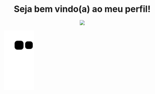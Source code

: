 <div align="center">
   <h1> Seja bem vindo(a) ao meu perfil!</h1>
  <img height= "100" src=","https://media3.giphy.com/media/2dmiD02aM9zX3Gw2oS/giphy.gif?cid=ecf05e47rigi5ru5fu8rghb704oorxmphoxtiwa0m2wrg975&rid=giphy.gif&ct=g">
</div>

![snake gif](https://github.com/vitoria2002campos/vitoria2002campos/blob/output/github-contribution-grid-snake.svg)


